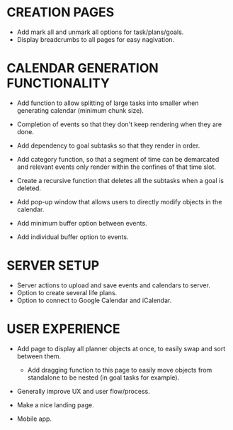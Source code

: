 # CREATION PAGES

- Add mark all and unmark all options for task/plans/goals.
- Display breadcrumbs to all pages for easy nagivation.

# CALENDAR GENERATION FUNCTIONALITY

- Add function to allow splitting of large tasks into smaller when generating calendar (minimum chunk size).
- Completion of events so that they don't keep rendering when they are done.
- Add dependency to goal subtasks so that they render in order.
- Add category function, so that a segment of time can be demarcated and relevant events only render within the confines of that time slot.

- Create a recursive function that deletes all the subtasks when a goal is deleted.

- Add pop-up window that allows users to directly modify objects in the calendar.

- Add minimum buffer option between events.
- Add individual buffer option to events.

# SERVER SETUP

- Server actions to upload and save events and calendars to server.
- Option to create several life plans.
- Option to connect to Google Calendar and iCalendar.

# USER EXPERIENCE

- Add page to display all planner objects at once, to easily swap and sort between them.

  - Add dragging function to this page to easily move objects from standalone to be nested (in goal tasks for example).

- Generally improve UX and user flow/process.

- Make a nice landing page.

- Mobile app.
